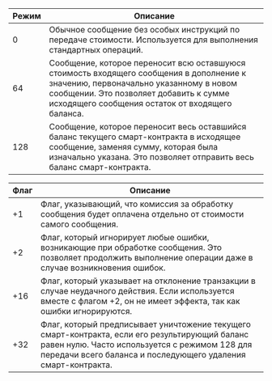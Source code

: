 | Режим | Описание |
|-------|----------|
| 0     | Обычное сообщение без особых инструкций по передаче стоимости. Используется для выполнения стандартных операций. |
| 64    | Сообщение, которое переносит всю оставшуюся стоимость входящего сообщения в дополнение к значению, первоначально указанному в новом сообщении. Это позволяет добавить к сумме исходящего сообщения остаток от входящего баланса. |
| 128   | Сообщение, которое переносит весь оставшийся баланс текущего смарт-контракта в исходящее сообщение, заменяя сумму, которая была изначально указана. Это позволяет отправить весь баланс смарт-контракта. |


| Флаг | Описание |
|------|----------|
| +1   | Флаг, указывающий, что комиссия за обработку сообщения будет оплачена отдельно от стоимости самого сообщения. |
| +2   | Флаг, который игнорирует любые ошибки, возникающие при обработке сообщения. Это позволяет продолжить выполнение операции даже в случае возникновения ошибок. |
| +16  | Флаг, который указывает на отклонение транзакции в случае неудачного действия. Если используется вместе с флагом +2, он не имеет эффекта, так как ошибки игнорируются. |
| +32  | Флаг, который предписывает уничтожение текущего смарт-контракта, если его результирующий баланс равен нулю. Часто используется с режимом 128 для передачи всего баланса и последующего удаления смарт-контракта. |